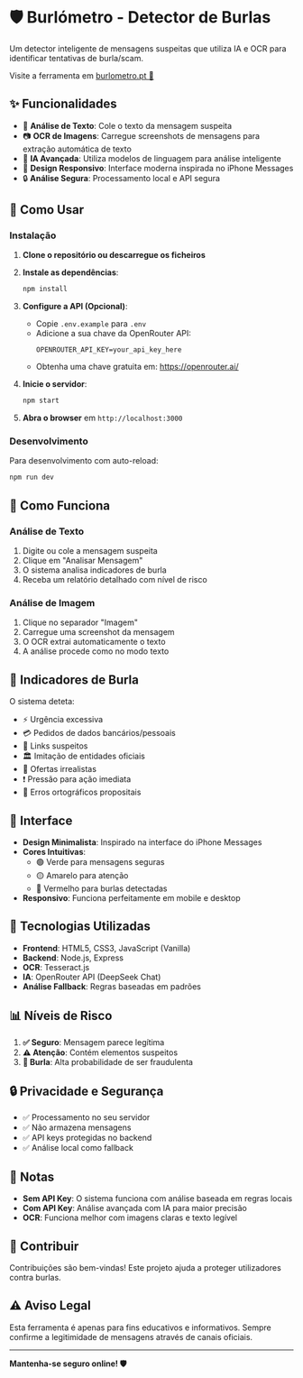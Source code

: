 # 🛡️ Burlómetro - Detector de Burlas

Um detector inteligente de mensagens suspeitas que utiliza IA e OCR para identificar tentativas de burla/scam.

Visite a ferramenta em  [burlometro.pt 🔗](https://burlometro.pt)

## ✨ Funcionalidades

- 📝 **Análise de Texto**: Cole o texto da mensagem suspeita
- 📷 **OCR de Imagens**: Carregue screenshots de mensagens para extração automática de texto
- 🤖 **IA Avançada**: Utiliza modelos de linguagem para análise inteligente
- 📱 **Design Responsivo**: Interface moderna inspirada no iPhone Messages
- 🔒 **Análise Segura**: Processamento local e API segura

## 🚀 Como Usar

### Instalação

1. **Clone o repositório ou descarregue os ficheiros**

2. **Instale as dependências**:
   ```bash
   npm install
   ```

3. **Configure a API (Opcional)**:
   - Copie `.env.example` para `.env`
   - Adicione a sua chave da OpenRouter API:
     ```
     OPENROUTER_API_KEY=your_api_key_here
     ```
   - Obtenha uma chave gratuita em: https://openrouter.ai/

4. **Inicie o servidor**:
   ```bash
   npm start
   ```

5. **Abra o browser** em `http://localhost:3000`

### Desenvolvimento

Para desenvolvimento com auto-reload:
```bash
npm run dev
```

## 🔧 Como Funciona

### Análise de Texto
1. Digite ou cole a mensagem suspeita
2. Clique em "Analisar Mensagem"
3. O sistema analisa indicadores de burla
4. Receba um relatório detalhado com nível de risco

### Análise de Imagem
1. Clique no separador "Imagem"
2. Carregue uma screenshot da mensagem
3. O OCR extrai automaticamente o texto
4. A análise procede como no modo texto

## 🧠 Indicadores de Burla

O sistema deteta:
- ⚡ Urgência excessiva
- 💳 Pedidos de dados bancários/pessoais
- 🔗 Links suspeitos
- 🏛️ Imitação de entidades oficiais
- 🎁 Ofertas irrealistas
- ❗ Pressão para ação imediata
- 🎯 Erros ortográficos propositais

## 🎨 Interface

- **Design Minimalista**: Inspirado na interface do iPhone Messages
- **Cores Intuitivas**: 
  - 🟢 Verde para mensagens seguras
  - 🟡 Amarelo para atenção
  - 🔴 Vermelho para burlas detectadas
- **Responsivo**: Funciona perfeitamente em mobile e desktop

## 🔧 Tecnologias Utilizadas

- **Frontend**: HTML5, CSS3, JavaScript (Vanilla)
- **Backend**: Node.js, Express
- **OCR**: Tesseract.js
- **IA**: OpenRouter API (DeepSeek Chat)
- **Análise Fallback**: Regras baseadas em padrões

## 📊 Níveis de Risco

1. **✅ Seguro**: Mensagem parece legítima
2. **⚠️ Atenção**: Contém elementos suspeitos
3. **🚨 Burla**: Alta probabilidade de ser fraudulenta

## 🔒 Privacidade e Segurança

- ✅ Processamento no seu servidor
- ✅ Não armazena mensagens
- ✅ API keys protegidas no backend
- ✅ Análise local como fallback

## 📝 Notas

- **Sem API Key**: O sistema funciona com análise baseada em regras locais
- **Com API Key**: Análise avançada com IA para maior precisão
- **OCR**: Funciona melhor com imagens claras e texto legível

## 🤝 Contribuir

Contribuições são bem-vindas! Este projeto ajuda a proteger utilizadores contra burlas.

## ⚠️ Aviso Legal

Esta ferramenta é apenas para fins educativos e informativos. Sempre confirme a legitimidade de mensagens através de canais oficiais.

---

**Mantenha-se seguro online! 🛡️**
